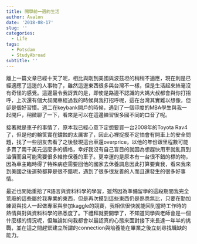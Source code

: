 ```yaml
---
title: 開學前一週的生活
author: Avalon
date: '2018-08-17'
slug: ''
categories:
  - Life
tags:
  - Potsdam
  - StudyAbroad
subtitle: ''
---
```

離上一篇文章已經十天了呢，相比與剛到美國與波茲坦的稍稍不適應，現在則是已經適應了這邊的人事物了，雖然這邊東西很多與台灣不一樣，但是生活起來絲毫沒有奇怪的感覺。這邊最令我訝異的是，即使是路邊不認識的大媽大叔都會與你打招呼，上次還有個大叔開車經過我的時候與我打招呼呢，這在台灣其實難以想像，但卻是個好習慣。週二在keybank開戶的時候，遇到了一個印度的MBA學生與我一起開戶，稍微聊了一下，看來是可以在這邊練習很多國不同的口音了呢。

接著就是車子的事情了，原本我已經心意下定想要買一台2008年的Toyota Rav4了，但是他的輪筐實在鏽蝕的太厲害了，因此心裡捉摸不定怕會有開車上的安全問題，找了一些朋友去看了之後發現這台車還overprice，以他的年份跟里程數可能多賣了兩千美元這麼多的價格，幸好我沒有自己盲目的就因為想趕快用車就亂買到溢價而且可能需要很多維修保養的車子。更幸運的是原本有一台很不錯的標的物，因為車主臨時得了特殊病症需要回他的國家去休養調息因此打算要賣我，看來我來到美國之後運勢都算是很不錯呢，遇到了很多很友善的人而且還發生的很多好事情。

最近也開始重拾了R語言與資料科學的學習，雖然因為準備留學的這段期間我完全荒廢的這些屬於我專業的東西，但是再次摸到這些東西仍是熟悉無比，只要在勤加練習與找人一起做專案與參加kaggle的競賽，我相信很快就能回到當時工作時的熱情與對與資料科學的熟悉度了。下禮拜就要開學了，不知道同學與老師會是一個什麼樣的情況呢，但無論如何我都會以最認真的心態來面對接下來長達一年半的挑戰，並在這之間趕緊建立所謂的connection與培養能在畢業之後立刻尋找職缺的能力。